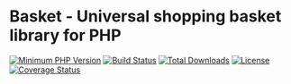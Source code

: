 # Basket - Universal shopping basket library for PHP
[![Minimum PHP Version](https://img.shields.io/badge/php-%3E%3D%207.2-8892BF.svg)](https://php.net/)
[![Build Status](https://travis-ci.org/panther-hq/basket.svg?branch=master)](https://travis-ci.org/panther-hq/basket)
[![Total Downloads](https://poser.pugx.org/panther-hq/basket/downloads)](https://packagist.org/packages/panther-hq/basket)
[![License](https://poser.pugx.org/panther-hq/basket/license)](https://packagist.org/packages/panther-hq/basket)
[![Coverage Status](https://coveralls.io/repos/github/panther-hq/basket/badge.svg?branch=master)](https://coveralls.io/github/panther-hq/basket?branch=master)
